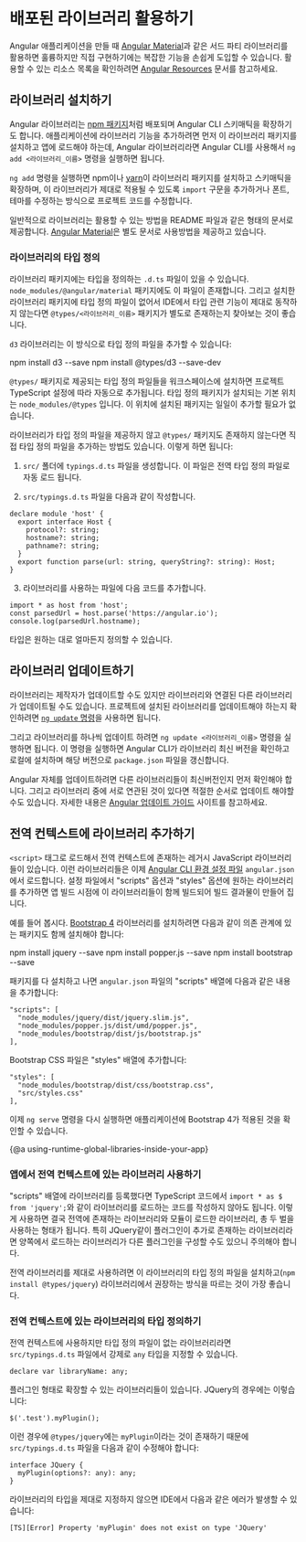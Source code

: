 <!--
# Using published libraries
-->
# 배포된 라이브러리 활용하기

<!--
When building Angular applications you can take advantage of sophisticated first-party libraries, such as [Angular Material](https://material.angular.io/), as well as rich ecosystem of third-party libraries.
See the [Angular Resources](https://angular.io/resources) page for links to the most popular ones.
-->
Angular 애플리케이션을 만들 때 [Angular Material](https://material.angular.io/)과 같은 서드 파티 라이브러리를 활용하면 훌륭하지만 직접 구현하기에는 복잡한 기능을 손쉽게 도입할 수 있습니다.
활용할 수 있는 리소스 목록을 확인하려면 [Angular Resources](https://angular.kr/resources) 문서를 참고하세요.


<!--
## Installing libraries
-->
## 라이브러리 설치하기

<!--
Libraries are published as [npm packages](guide/npm-packages), usually together with schematics that integrate them with the Angular CLI.
To integrate reusable library code into an application, you need to install the package and import the provided functionality where you will use it. For most published Angular libraries, you can use the Angular CLI `ng add <lib_name>` command.

The `ng add` command uses the npm package manager or [yarn](https://yarnpkg.com/) to install the library package, and invokes schematics that are included in the package to other scaffolding within the project code, such as adding import statements, fonts, themes, and so on.

A published library typically provides a README or other documentation on how to add that lib to your app.
For an example, see [Angular Material](https://material.angular.io/) docs.
-->
Angular 라이브러리는 [npm 패키지](guide/npm-packages)처럼 배포되며 Angular CLI 스키매틱을 확장하기도 합니다.
애플리케이션에 라이브러리 기능을 추가하려면 먼저 이 라이브러리 패키지를 설치하고 앱에 로드해야 하는데, Angular 라이브러리라면 Angular CLI를 사용해서 `ng add <라이브러리_이름>` 명령을 실행하면 됩니다.

`ng add` 명령을 실행하면 npm이나 [yarn](https://yarnpkg.com/)이 라이브러리 패키지를 설치하고 스키매틱을 확장하며, 이 라이브러리가 제대로 적용될 수 있도록 `import` 구문을 추가하거나 폰트, 테마를 수정하는 방식으로 프로젝트 코드를 수정합니다.

일반적으로 라이브러리는 활용할 수 있는 방법을 README 파일과 같은 형태의 문서로 제공합니다.
[Angular Material](https://material.angular.io/)은 별도 문서로 사용방법을 제공하고 있습니다.


<!--
### Library typings
-->
### 라이브러리의 타입 정의

<!--
Library packages often include typings in `.d.ts` files; see examples in `node_modules/@angular/material`. If your library's package does not include typings and your IDE complains, you may need to install the library's associated `@types/<lib_name>` package.

For example, suppose you have a library named `d3`:
-->
라이브러리 패키지에는 타입을 정의하는 `.d.ts` 파일이 있을 수 있습니다.
`node_modules/@angular/material` 패키지에도 이 파일이 존재합니다.
그리고 설치한 라이브러리 패키지에 타입 정의 파일이 없어서 IDE에서 타입 관련 기능이 제대로 동작하지 않는다면 `@types/<라이브러리_이름>` 패키지가 별도로 존재하는지 찾아보는 것이 좋습니다.

`d3` 라이브러리는 이 방식으로 타입 정의 파일을 추가할 수 있습니다:

<code-example language="bash">
npm install d3 --save
npm install @types/d3 --save-dev
</code-example>

<!--
Types defined in a `@types/` package for a library installed into the workspace are automatically added to the TypeScript configuration for the project that uses that library.
TypeScript looks for types in the `node_modules/@types` folder by default, so you don't have to add each type package individually.

If a library doesn't have typings available at `@types/`, you can still use it by manually adding typings for it.
To do this:

1. Create a `typings.d.ts` file in your `src/` folder. This file is automatically included as global type definition.

2. Add the following code in `src/typings.d.ts`.

```
declare module 'host' {
  export interface Host {
    protocol?: string;
    hostname?: string;
    pathname?: string;
  }
  export function parse(url: string, queryString?: string): Host;
}
```

3. In the component or file that uses the library, add the following code.

```
import * as host from 'host';
const parsedUrl = host.parse('https://angular.io');
console.log(parsedUrl.hostname);
```

You can define more typings as needed.
-->
`@types/` 패키지로 제공되는 타입 정의 파일들을 워크스페이스에 설치하면 프로젝트 TypeScript 설정에 따라 자동으로 추가됩니다.
타입 정의 패키지가 설치되는 기본 위치는 `node_modules/@types` 입니다.
이 위치에 설치된 패키지는 일일이 추가할 필요가 없습니다.

라이브러리가 타입 정의 파일을 제공하지 않고 `@types/` 패키지도 존재하지 않는다면 직접 타입 정의 파일을 추가하는 방법도 있습니다.
이렇게 하면 됩니다:

1. `src/` 폴더에 `typings.d.ts` 파일을 생성합니다. 이 파일은 전역 타입 정의 파일로 자동 로드 됩니다.

2. `src/typings.d.ts` 파일을 다음과 같이 작성합니다.

```
declare module 'host' {
  export interface Host {
    protocol?: string;
    hostname?: string;
    pathname?: string;
  }
  export function parse(url: string, queryString?: string): Host;
}
```

3. 라이브러리를 사용하는 파일에 다음 코드를 추가합니다.

```
import * as host from 'host';
const parsedUrl = host.parse('https://angular.io');
console.log(parsedUrl.hostname);
```

타입은 원하는 대로 얼마든지 정의할 수 있습니다.


<!--
## Updating libraries
-->
## 라이브러리 업데이트하기

<!--
Libraries can be updated by their publishers, and also have their own dependencies which need to be kept current.
To check for updates to your installed libraries, use the [`ng update` command](cli/update).

Use `ng update <lib_name>` to update individual library versions. The Angular CLI checks the latest published release of the library, and if the latest version is newer than your installed version, downloads it and updates your `package.json` to match the latest version.

When you update Angular to a new version, you need to make sure that any libraries you are using are current. If libraries have interdependencies, you might have to update them in a particular order.
See the [Angular Update Guide](https://update.angular.io/) for help.
-->
라이브러리는 제작자가 업데이트할 수도 있지만 라이브러리와 연결된 다른 라이브러리가 업데이트될 수도 있습니다.
프로젝트에 설치된 라이브러리를 업데이트해야 하는지 확인하려면 [`ng update` 명령](cli/update)을 사용하면 됩니다.

그리고 라이브러리를 하나씩 업데이트 하려면 `ng update <라이브러리_이름>` 명령을 실행하면 됩니다.
이 명령을 실행하면 Angular CLI가 라이브러리 최신 버전을 확인하고 로컬에 설치하며 해당 버전으로 `package.json` 파일을 갱신합니다.

Angular 자체를 업데이트하려면 다른 라이브러리들이 최신버전인지 먼저 확인해야 합니다.
그리고 라이브러리 중에 서로 연관된 것이 있다면 적절한 순서로 업데이트 해야할 수도 있습니다.
자세한 내용은 [Angular 업데이트 가이드](https://update.angular.io/) 사이트를 참고하세요.


<!--
## Adding a library to the runtime global scope
-->
## 전역 컨텍스트에 라이브러리 추가하기

<!--
Legacy JavaScript libraries that are not imported into an app can be added to the runtime global scope and loaded as if they were in a script tag.
Configure the CLI to do this at build time using the "scripts" and "styles" options of the build target in the [CLI configuration file](guide/workspace-config), `angular.json`.

For example, to use the [Bootstrap 4](https://getbootstrap.com/docs/4.0/getting-started/introduction/) library, first install the library and its dependencies using the npm package manager:
-->
`<script>` 태그로 로드해서 전역 컨텍스트에 존재하는 레거시 JavaScript 라이브러리들이 있습니다.
이런 라이브러리들은 이제 [Angular CLI 환경 설정 파일](guide/workspace-config) `angular.json`에서 로드합니다.
설정 파일에서 "scripts" 옵션과 "styles" 옵션에 원하는 라이브러리를 추가하면 앱 빌드 시점에 이 라이브러리들이 함께 빌드되어 빌드 결과물이 만들어 집니다.

예를 들어 봅시다.
[Bootstrap 4](https://getbootstrap.com/docs/4.0/getting-started/introduction/) 라이브러리를 설치하려면 다음과 같이 의존 관계에 있는 패키지도 함께 설치해야 합니다:

<code-example language="bash">
npm install jquery --save
npm install popper.js --save
npm install bootstrap --save
</code-example>

<!--
In the `angular.json` configuration file, add the associated script files to the "scripts" array:
-->
패키지를 다 설치하고 나면 `angular.json` 파일의 "scripts" 배열에 다음과 같은 내용을 추가합니다:

```
"scripts": [
  "node_modules/jquery/dist/jquery.slim.js",
  "node_modules/popper.js/dist/umd/popper.js",
  "node_modules/bootstrap/dist/js/bootstrap.js"
],
```

<!--
Add the Bootstrap CSS file to the "styles" array:
-->
Bootstrap CSS 파일은 "styles" 배열에 추가합니다:

```
"styles": [
  "node_modules/bootstrap/dist/css/bootstrap.css",
  "src/styles.css"
],
```

<!--
Run or restart `ng serve` to see Bootstrap 4 working in your app.
-->
이제 `ng serve` 명령을 다시 실행하면 애플리케이션에 Bootstrap 4가 적용된 것을 확인할 수 있습니다.


{@a using-runtime-global-libraries-inside-your-app}
<!--
### Using runtime-global libraries inside your app
-->
### 앱에서 전역 컨텍스트에 있는 라이브러리 사용하기

<!--
Once you import a library using the "scripts" array, you should **not** import it using an import statement in your TypeScript code (such as `import * as $ from 'jquery';`).
If you do, you'll end up with two different copies of the library: one imported as a global library, and one imported as a module.
This is especially bad for libraries with plugins, like JQuery, because each copy will have different plugins.

Instead, download typings for your library (`npm install @types/jquery`) and follow the library installation steps. This gives you access to the global variables exposed by that library.
-->
"scripts" 배열에 라이브러리를 등록했다면 TypeScript 코드에서 `import * as $ from 'jquery';`와 같이 라이브러리를 로드하는 코드를 작성하지 않아도 됩니다.
이렇게 사용하면 결국 전역에 존재하는 라이브러리와 모듈이 로드한 라이브러리, 총 두 벌을 사용하는 형태가 됩니다.
특히 JQuery같이 플러그인이 추가로 존재하는 라이브러리라면 양쪽에서 로드하는 라이브러리가 다른 플러그인을 구성할 수도 있으니 주의해야 합니다.

전역 라이브러리를 제대로 사용하려면 이 라이브러리의 타입 정의 파일을 설치하고(`npm install @types/jquery`) 라이브러리에서 권장하는 방식을 따르는 것이 가장 좋습니다.


<!--
### Defining typings for runtime-global libraries
-->
### 전역 컨텍스트에 있는 라이브러리의 타입 정의하기

<!--
If the global library you need to use does not have global typings, you can declare them manually as `any` in `src/typings.d.ts`. For example:

```
declare var libraryName: any;
```

Some scripts extend other libraries; for instance with JQuery plugins:

```
$('.test').myPlugin();
```

In this case, the installed `@types/jquery` doesn't include `myPlugin`, so you need to add an interface in `src/typings.d.ts`. For example:

```
interface JQuery {
  myPlugin(options?: any): any;
}
```

If don't add the interface for the script-defined extension, your IDE shows an error:

```
[TS][Error] Property 'myPlugin' does not exist on type 'JQuery'
```
-->
전역 컨텍스트에 사용하지만 타입 정의 파일이 없는 라이브러리라면 `src/typings.d.ts` 파일에서 강제로 `any` 타입을 지정할 수 있습니다.

```
declare var libraryName: any;
```

플러그인 형태로 확장할 수 있는 라이브러리들이 있습니다. JQuery의 경우에는 이렇습니다:

```
$('.test').myPlugin();
```

이런 경우에 `@types/jquery`에는 `myPlugin`이라는 것이 존재하기 때문에 `src/typings.d.ts` 파일을 다음과 같이 수정해야 합니다:

```
interface JQuery {
  myPlugin(options?: any): any;
}
```

라이브러리의 타입을 제대로 지정하지 않으면 IDE에서 다음과 같은 에러가 발생할 수 있습니다:

```
[TS][Error] Property 'myPlugin' does not exist on type 'JQuery'
```